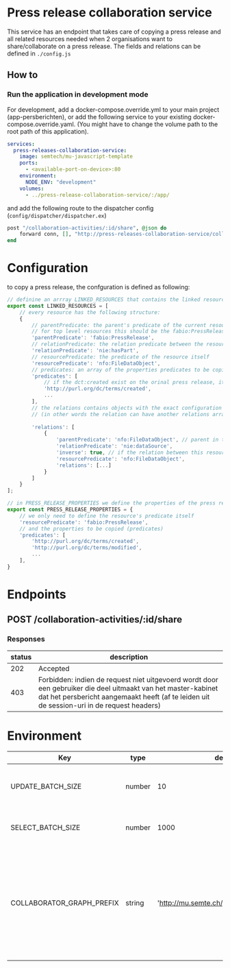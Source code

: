 # Press release collaboration service

This service has an endpoint that takes care of copying a press release and all related resources needed when 2 organisations want to share/collaborate on a press release.
The fields and relations can be defined in ```./config.js```

## How to

### Run the application in development mode

For development, add a docker-compose.override.yml to your main project (app-persberichten), or add the following
service to your existing docker-compose.override.yaml.
(You might have to change the volume path to the root path of this application).

```yaml
services:
  press-releases-collaboration-service:
    image: semtech/mu-javascript-template
    ports:
      - <available-port-on-device>:80
    environment:
      NODE_ENV: "development"
    volumes:
      - ../press-release-collaboration-service/:/app/
```

and add the following route to the dispatcher config (```config/dispatcher/dispatcher.ex```)

```elixir
post "/collaboration-activities/:id/share", @json do
    forward conn, [], "http://press-releases-collaboration-service/collaboration-activities/" <> id <> "/share"
end
```

# Configuration
to copy a press release, the confguration is defined as following:

```javascript
// definine an arrray LINKED_RESOURCES that contains the linked resources of a press release
export const LINKED_RESOURCES = [
    // every resource has the following structure:
    {
        // parentPredicate: the parent's predicate of the current resource,
        // for top level resources this should be the fabio:PressRelease
        'parentPredicate': 'fabio:PressRelease',
        // relationPredicate: the relation predicate between the resource and it's parent
        'relationPredicate': 'nie:hasPart',
        // resourcePredicate: the predicate of the resource itself
        'resourcePredicate': 'nfo:FileDataObject',
        // predicates: an array of the properties predicates to be copied if they exist in the db
        'predicates': [
            // if the dct:created exist on the orinal press release, it will be copied
            'http://purl.org/dc/terms/created',
            ...
        ],
        // the relations contains objects with the exact configuration as this one and can be nested as far as needed 
        // (in other words the relation can have another relations array if it needs to be copied as well)
        
        'relations': [
            {
                'parentPredicate': 'nfo:FileDataObject', // parent in this case is the one we definied above
                'relationPredicate': 'nie:dataSource',
                'inverse': true, // if the relation between this resource and it's parent is inversed
                'resourcePredicate': 'nfo:FileDataObject',
                'relations': [...]
            }
        ]
    }
];

// in PRESS_RELEASE_PROPERTIES we define the properties of the press release itself to be copied
export const PRESS_RELEASE_PROPERTIES = {
    // we only need to define the resource's predicate itself
    'resourcePredicate': 'fabio:PressRelease',
    // and the properties to be copied (predicates)
    'predicates': [
        'http://purl.org/dc/terms/created',
        'http://purl.org/dc/terms/modified',
        ...
    ],
}
```

# Endpoints

## POST /collaboration-activities/:id/share

### Responses

| status | description |
|-------|-------------|
| 202 | Accepted |
|403 | Forbidden: indien de request niet uitgevoerd wordt door een gebruiker die deel uitmaakt van het master-kabinet dat het persbericht aangemaakt heeft (af te leiden uit de session-uri in de request headers)|

# Environment

| Key | type | default | description |
|-----|------|---------|-------------|
| UPDATE_BATCH_SIZE | number | 10 | batch size for moving items between graphs |
| SELECT_BATCH_SIZE | number | 1000 | batch size selectiing items from graphs |
| COLLABORATOR_GRAPH_PREFIX | string | 'http://mu.semte.ch/graphs/organizations/' | the prefix to be used for the target graph where the collaborator data will be copied. the collaborator id will be added to the end. |


